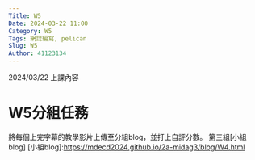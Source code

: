 ```yaml
---
Title: W5
Date: 2024-03-22 11:00
Category: W5
Tags: 網誌編寫, pelican
Slug: W5
Author: 41123134
---
```


2024/03/22 上課內容

<!-- PELICAN_END_SUMMARY -->

# W5分組任務
將每個上完字幕的教學影片上傳至分組blog，並打上自評分數。
第三組[小組blog]
[小組blog]:https://mdecd2024.github.io/2a-midag3/blog/W4.html
